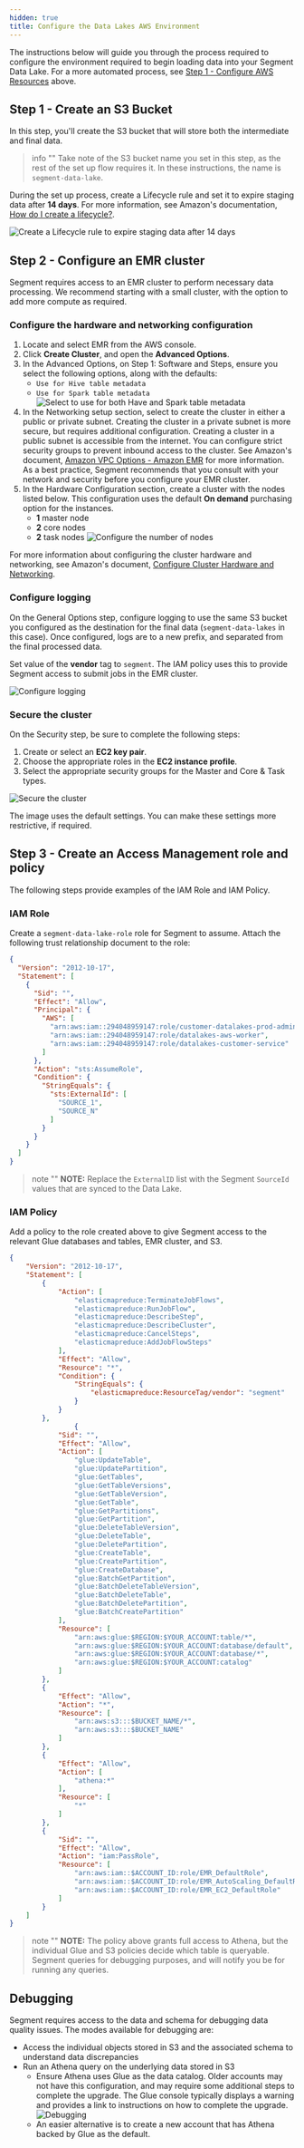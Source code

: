 ```yaml
---
hidden: true
title: Configure the Data Lakes AWS Environment
---
```


The instructions below will guide you through the process required to configure the environment required to begin loading data into your Segment Data Lake. For a more automated process, see [Step 1 - Configure AWS Resources](#step-1---configure-aws-resources) above.


## Step 1 - Create an S3 Bucket

In this step, you'll create the S3 bucket that will store both the intermediate and final data.

> info ""
> Take note of the S3 bucket name you set in this step, as the rest of the set up flow requires it. In these instructions, the name is `segment-data-lake`.

During the set up process, create a Lifecycle rule and set it to expire staging data after **14 days**. For more information, see Amazon's documentation, [How do I create a lifecycle?](https://docs.aws.amazon.com/AmazonS3/latest/user-guide/create-lifecycle.html).

![Create a Lifecycle rule to expire staging data after 14 days](images/01_14-day-lifecycle.png)

## Step 2 - Configure an EMR cluster

Segment requires access to an EMR cluster to perform necessary data processing. We recommend starting with a small cluster, with the option to add more compute as required.

### Configure the hardware and networking configuration

1. Locate and select EMR from the AWS console.
2. Click **Create Cluster**, and open the **Advanced Options**.
3. In the Advanced Options, on Step 1: Software and Steps, ensure you select the following options, along with the defaults:
   - `Use for Hive table metadata`
   - `Use for Spark table metadata` ![Select to use for both Have and Spark table metadata](images/02_hive-spark-table.png)
4. In the Networking setup section, select to create the cluster in either a public or private subnet. Creating the cluster in a private subnet is more secure, but requires additional configuration. Creating a cluster in a public subnet is accessible from the internet. You can configure strict security groups to prevent inbound access to the cluster. See Amazon's document, [Amazon VPC Options - Amazon EMR](https://docs.aws.amazon.com/emr/latest/ManagementGuide/emr-clusters-in-a-vpc.html) for more information. As a best practice, Segment recommends that you consult with your network and security before you configure your EMR cluster.
5. In the Hardware Configuration section, create a cluster with the nodes listed below. This configuration uses the default **On demand** purchasing option for the instances.
   - **1** master node
   - **2** core nodes
   - **2** task nodes ![Configure the number of nodes](images/03_hardware-node-instances.png)

For more information about configuring the cluster hardware and networking, see Amazon's document, [Configure Cluster Hardware and Networking](https://docs.aws.amazon.com/emr/latest/ManagementGuide/emr-plan-instances.html).


### Configure logging

On the General Options step, configure logging to use the same S3 bucket you configured as the destination for the final data (`segment-data-lakes` in this case). Once configured, logs are to a new prefix, and separated from the final processed data.

Set value of the **vendor** tag to `segment`. The IAM policy uses this to provide Segment access to submit jobs in the EMR cluster.


![Configure logging](images/05_logging.png)

### Secure the cluster

On the Security step, be sure to complete the following steps:
1. Create or select an **EC2 key pair**.
2. Choose the appropriate roles in the **EC2 instance profile**.
3. Select the appropriate security groups for the Master and Core & Task types.

![Secure the cluster](images/06_secure-cluster.png)

The image uses the default settings. You can make these settings more restrictive, if required.


## Step 3 - Create an Access Management role and policy

The following steps provide examples of the IAM Role and IAM Policy.

### IAM Role

Create a `segment-data-lake-role` role for Segment to assume. Attach the following trust relationship document to the role:

```json
{
  "Version": "2012-10-17",
  "Statement": [
    {
      "Sid": "",
      "Effect": "Allow",
      "Principal": {
        "AWS": [
          "arn:aws:iam::294048959147:role/customer-datalakes-prod-admin",
          "arn:aws:iam::294048959147:role/datalakes-aws-worker",
          "arn:aws:iam::294048959147:role/datalakes-customer-service"
        ]
      },
      "Action": "sts:AssumeRole",
      "Condition": {
        "StringEquals": {
          "sts:ExternalId": [
            "SOURCE_1",
            "SOURCE_N"
          ]
        }
      }
    }
  ]
}
```

> note ""
> **NOTE:** Replace the `ExternalID` list with the Segment `SourceId` values that are synced to the Data Lake.

### IAM Policy

Add a policy to the role created above to give Segment access to the relevant Glue databases and tables, EMR cluster, and S3.

```json
{
    "Version": "2012-10-17",
    "Statement": [
        {
            "Action": [
                "elasticmapreduce:TerminateJobFlows",
                "elasticmapreduce:RunJobFlow",
                "elasticmapreduce:DescribeStep",
                "elasticmapreduce:DescribeCluster",
                "elasticmapreduce:CancelSteps",
                "elasticmapreduce:AddJobFlowSteps"
            ],
            "Effect": "Allow",
            "Resource": "*",
            "Condition": {
                "StringEquals": {
                    "elasticmapreduce:ResourceTag/vendor": "segment"
                }
            }
        },
                {
            "Sid": "",
            "Effect": "Allow",
            "Action": [
                "glue:UpdateTable",
                "glue:UpdatePartition",
                "glue:GetTables",
                "glue:GetTableVersions",
                "glue:GetTableVersion",
                "glue:GetTable",
                "glue:GetPartitions",
                "glue:GetPartition",
                "glue:DeleteTableVersion",
                "glue:DeleteTable",
                "glue:DeletePartition",
                "glue:CreateTable",
                "glue:CreatePartition",
                "glue:CreateDatabase",
                "glue:BatchGetPartition",
                "glue:BatchDeleteTableVersion",
                "glue:BatchDeleteTable",
                "glue:BatchDeletePartition",
                "glue:BatchCreatePartition"
            ],
            "Resource": [
                "arn:aws:glue:$REGION:$YOUR_ACCOUNT:table/*",
                "arn:aws:glue:$REGION:$YOUR_ACCOUNT:database/default",
                "arn:aws:glue:$REGION:$YOUR_ACCOUNT:database/*",
                "arn:aws:glue:$REGION:$YOUR_ACCOUNT:catalog"
            ]
        },
        {
            "Effect": "Allow",
            "Action": "*",
            "Resource": [
                "arn:aws:s3:::$BUCKET_NAME/*",
                "arn:aws:s3:::$BUCKET_NAME"
            ]
        },
        {
            "Effect": "Allow",
            "Action": [
                "athena:*"
            ],
            "Resource": [
                "*"
            ]
        },
        {
            "Sid": "",
            "Effect": "Allow",
            "Action": "iam:PassRole",
            "Resource": [
                "arn:aws:iam::$ACCOUNT_ID:role/EMR_DefaultRole",
                "arn:aws:iam::$ACCOUNT_ID:role/EMR_AutoScaling_DefaultRole",
                "arn:aws:iam::$ACCOUNT_ID:role/EMR_EC2_DefaultRole"
            ]
        }
    ]
}
```

> note ""
> **NOTE:** The policy above grants full access to Athena, but the individual Glue and S3 policies decide which table is queryable. Segment queries for debugging purposes, and will notify you be for running any queries.

## Debugging

Segment requires access to the data and schema for debugging data quality issues. The modes available for debugging are:
- Access the individual objects stored in S3 and the associated schema to understand data discrepancies
- Run an Athena query on the underlying data stored in S3
  - Ensure Athena uses Glue as the data catalog. Older accounts may not have this configuration, and may require some additional steps to complete the upgrade. The Glue console typically displays a warning and provides a link to instructions on how to complete the upgrade.
![Debugging](images/dl_setup_glueerror.png)
  - An easier alternative is to create a new account that has Athena backed by Glue as the default.
